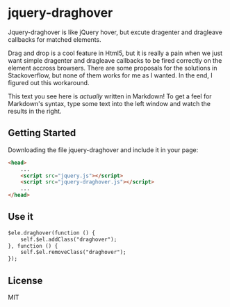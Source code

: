 jquery-draghover
================

Jquery-draghover is like jQuery hover, but excute dragenter and dragleave callbacks for matched elements.

Drag and drop is a cool feature in Html5, but it is really a pain when we just want simple dragenter and dragleave callbacks to be fired correctly on the element accross browsers. There are some proposals for the solutions in Stackoverflow, but none of them works for me as I wanted. In the end, I figured out this workaround.



This text you see here is *actually* written in Markdown! To get a feel for Markdown's syntax, type some text into the left window and watch the results in the right.  


## Getting Started

Downloading the file jquery-draghover and include it in your page:
```html
<head>
    ...
    <script src="jquery.js"></script>
    <script src="jquery-draghover.js"></script>
    ...
</head>
```


## Use it
```html
$ele.draghover(function () {
    self.$el.addClass("draghover");
}, function () {
    self.$el.removeClass("draghover");
});
```


License
----

MIT

